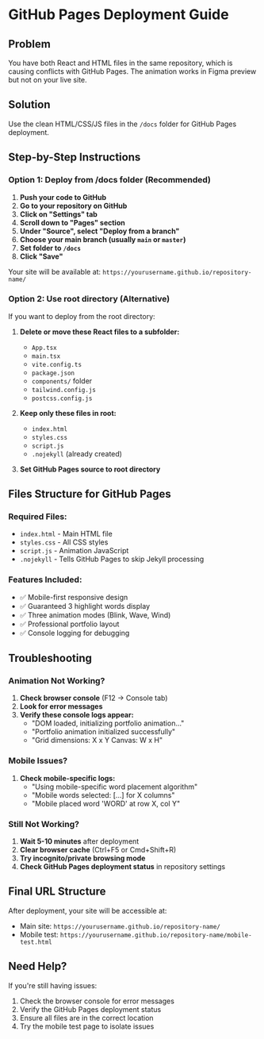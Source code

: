 # GitHub Pages Deployment Guide

## Problem
You have both React and HTML files in the same repository, which is causing conflicts with GitHub Pages. The animation works in Figma preview but not on your live site.

## Solution
Use the clean HTML/CSS/JS files in the `/docs` folder for GitHub Pages deployment.

## Step-by-Step Instructions

### Option 1: Deploy from /docs folder (Recommended)

1. **Push your code to GitHub**
2. **Go to your repository on GitHub**
3. **Click on "Settings" tab**
4. **Scroll down to "Pages" section**
5. **Under "Source", select "Deploy from a branch"**
6. **Choose your main branch (usually `main` or `master`)**
7. **Set folder to `/docs`**
8. **Click "Save"**

Your site will be available at: `https://yourusername.github.io/repository-name/`

### Option 2: Use root directory (Alternative)

If you want to deploy from the root directory:

1. **Delete or move these React files to a subfolder:**
   - `App.tsx`
   - `main.tsx`
   - `vite.config.ts`
   - `package.json`
   - `components/` folder
   - `tailwind.config.js`
   - `postcss.config.js`

2. **Keep only these files in root:**
   - `index.html`
   - `styles.css`
   - `script.js`
   - `.nojekyll` (already created)

3. **Set GitHub Pages source to root directory**

## Files Structure for GitHub Pages

### Required Files:
- `index.html` - Main HTML file
- `styles.css` - All CSS styles
- `script.js` - Animation JavaScript
- `.nojekyll` - Tells GitHub Pages to skip Jekyll processing

### Features Included:
- ✅ Mobile-first responsive design
- ✅ Guaranteed 3 highlight words display
- ✅ Three animation modes (Blink, Wave, Wind)
- ✅ Professional portfolio layout
- ✅ Console logging for debugging

## Troubleshooting

### Animation Not Working?
1. **Check browser console** (F12 → Console tab)
2. **Look for error messages**
3. **Verify these console logs appear:**
   - "DOM loaded, initializing portfolio animation..."
   - "Portfolio animation initialized successfully"
   - "Grid dimensions: X x Y Canvas: W x H"

### Mobile Issues?
1. **Check mobile-specific logs:**
   - "Using mobile-specific word placement algorithm"
   - "Mobile words selected: [...] for X columns"
   - "Mobile placed word 'WORD' at row X, col Y"

### Still Not Working?
1. **Wait 5-10 minutes** after deployment
2. **Clear browser cache** (Ctrl+F5 or Cmd+Shift+R)
3. **Try incognito/private browsing mode**
4. **Check GitHub Pages deployment status** in repository settings

## Final URL Structure

After deployment, your site will be accessible at:
- Main site: `https://yourusername.github.io/repository-name/`
- Mobile test: `https://yourusername.github.io/repository-name/mobile-test.html`

## Need Help?

If you're still having issues:
1. Check the browser console for error messages
2. Verify the GitHub Pages deployment status
3. Ensure all files are in the correct location
4. Try the mobile test page to isolate issues